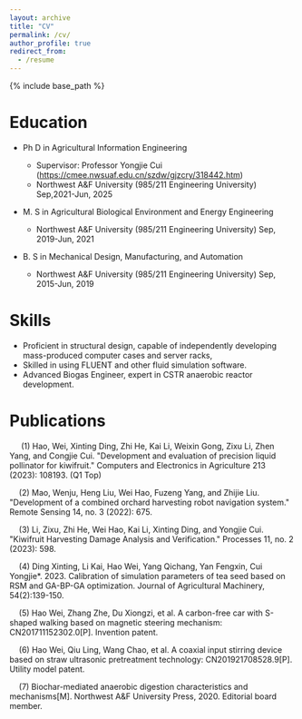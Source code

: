 ```yaml
---
layout: archive
title: "CV"
permalink: /cv/
author_profile: true
redirect_from:
  - /resume
---
```


{% include base_path %}

Education
======
* Ph D in Agricultural Information Engineering
  * Supervisor: Professor Yongjie Cui (https://cmee.nwsuaf.edu.cn/szdw/gjzcry/318442.htm)
  * Northwest A&F University (985/211 Engineering University)   Sep,2021-Jun, 2025   

* M. S in Agricultural Biological Environment and Energy Engineering
  * Northwest A&F University (985/211 Engineering University)   Sep, 2019-Jun, 2021

* B. S in Mechanical Design, Manufacturing, and Automation
  * Northwest A&F University (985/211 Engineering University)   Sep, 2015-Jun, 2019

<!-- * B.S. in GitHub, GitHub University, 2012
* M.S. in Jekyll, GitHub University, 2014
* Ph.D in Version Control Theory, GitHub University, 2018 (expected) -->

<!-- Work experience
======
* Summer 2015: Research Assistant
  * Github University
  * Duties included: Tagging issues
  * Supervisor: Professor Git

* Fall 2015: Research Assistant
  * Github University
  * Duties included: Merging pull requests
  * Supervisor: Professor Hub -->
  
Skills
======
* Proficient in structural design, capable of independently developing mass-produced computer cases and server racks, 
* Skilled in using FLUENT and other fluid simulation software.
* Advanced Biogas Engineer, expert in CSTR anaerobic reactor development.


Publications
======
$\quad$ (1) Hao, Wei, Xinting Ding, Zhi He, Kai Li, Weixin Gong, Zixu Li, Zhen Yang, and Congjie Cui. "Development and evaluation of precision liquid pollinator for kiwifruit." Computers and Electronics in Agriculture 213 (2023): 108193. (Q1 Top)

$\quad$(2) Mao, Wenju, Heng Liu, Wei Hao, Fuzeng Yang, and Zhijie Liu. "Development of a combined orchard harvesting robot navigation system." Remote Sensing 14, no. 3 (2022): 675.

$\quad$(3) Li, Zixu, Zhi He, Wei Hao, Kai Li, Xinting Ding, and Yongjie Cui. "Kiwifruit Harvesting Damage Analysis and Verification." Processes 11, no. 2 (2023): 598.

$\quad$(4) Ding Xinting, Li Kai, Hao Wei, Yang Qichang, Yan Fengxin, Cui Yongjie*. 2023. Calibration of simulation parameters of tea seed based on RSM and GA-BP-GA optimization. Journal of Agricultural Machinery, 54(2):139-150.

$\quad$(5) Hao Wei, Zhang Zhe, Du Xiongzi, et al. A carbon-free car with S-shaped walking based on magnetic steering mechanism: CN201711152302.0[P]. Invention patent.

$\quad$(6) Hao Wei, Qiu Ling, Wang Chao, et al. A coaxial input stirring device based on straw ultrasonic pretreatment technology: CN201921708528.9[P]. Utility model patent.

$\quad$(7) Biochar-mediated anaerobic digestion characteristics and mechanisms[M]. Northwest A&F University Press, 2020. Editorial board member.

  
<!-- Talks
======
  <ul>{% for post in site.talks %}
    {% include archive-single-talk-cv.html %}
  {% endfor %}</ul>
  
Teaching
======
  <ul>{% for post in site.teaching %}
    {% include archive-single-cv.html %}
  {% endfor %}</ul>
  
Service and leadership
======
* Currently signed in to 43 different slack teams -->
